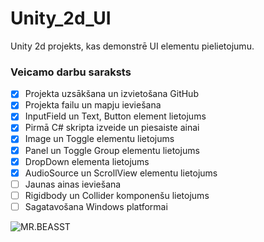 # Unity_2d_UI
Unity 2d projekts, kas demonstrē UI elementu pielietojumu.
### Veicamo darbu saraksts
- [x] Projekta uzsākšana un izvietošana GitHub
- [x] Projekta failu un mapju ieviešana
- [x] InputField un Text, Button element lietojums
- [x] Pirmā C# skripta izveide un piesaiste ainai
- [x] Image un Toggle elementu lietojums
- [x] Panel un Toggle Group elementu lietojums
- [x] DropDown elementa lietojums
- [x] AudioSource un ScrollView elementu lietojums
- [ ] Jaunas ainas ieviešana
- [ ] Rigidbody un Collider komponenšu lietojums
- [ ] Sagatavošana Windows platformai

![MR.BEASST](https://static.wikia.nocookie.net/mrbean/images/c/c1/Teddy_and_Mr_Bean.png/revision/latest/scale-to-width-down/250?cb=20231102031035)
